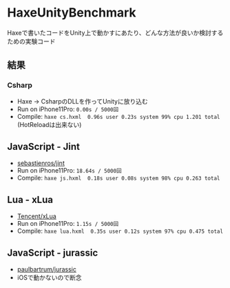 # HaxeUnityBenchmark
Haxeで書いたコードをUnity上で動かすにあたり、どんな方法が良いか検討するための実験コード

## 結果

### Csharp

- Haxe -> CsharpのDLLを作ってUnityに放り込む
- Run on iPhone11Pro: `0.00s / 5000回`
- Compile: `haxe cs.hxml  0.96s user 0.23s system 99% cpu 1.201 total` (HotReloadは出来ない)

## JavaScript - Jint

- [sebastienros/jint](https://github.com/sebastienros/jint)
- Run on iPhone11Pro: `18.64s / 5000回`
- Compile: `haxe js.hxml  0.18s user 0.08s system 98% cpu 0.263 total`

## Lua - xLua

- [Tencent/xLua](https://github.com/Tencent/xLua)
- Run on iPhone11Pro: `1.15s / 5000回`
- Compile: `haxe lua.hxml  0.35s user 0.12s system 97% cpu 0.475 total`

## JavaScript - jurassic

- [paulbartrum/jurassic](https://github.com/paulbartrum/jurassic)
- iOSで動かないので断念
